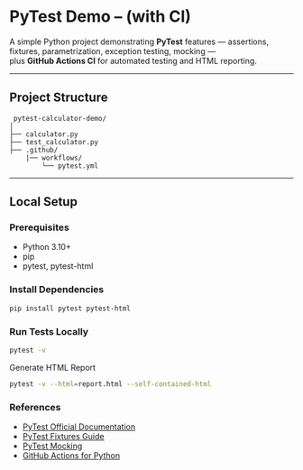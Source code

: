 # PyTest Demo – (with CI)

A simple Python project demonstrating **PyTest** features — assertions, fixtures, parametrization, exception testing, mocking —  
plus **GitHub Actions CI** for automated testing and HTML reporting.

---

## Project Structure

```
 pytest-calculator-demo/
│
├── calculator.py 
├── test_calculator.py 
├── .github/
    |── workflows/
        └── pytest.yml 
```

  

---

## Local Setup

### Prerequisites
- Python 3.10+
- pip  
- pytest, pytest-html

### Install Dependencies
```bash
pip install pytest pytest-html
```

### Run Tests Locally
```bash
pytest -v
```

Generate HTML Report
```bash
pytest -v --html=report.html --self-contained-html
```

### References

- [PyTest Official Documentation](https://docs.pytest.org/)
- [PyTest Fixtures Guide](https://docs.pytest.org/en/stable/how-to/fixtures.html)
- [PyTest Mocking](https://docs.pytest.org/en/stable/how-to/mock.html)
- [GitHub Actions for Python](https://docs.github.com/en/actions/automating-builds-and-tests/building-and-testing-python)

